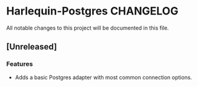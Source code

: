 # Harlequin-Postgres CHANGELOG

All notable changes to this project will be documented in this file.

## [Unreleased]

### Features

-   Adds a basic Postgres adapter with most common connection options.
